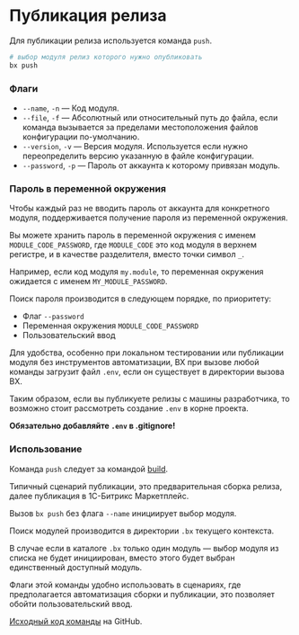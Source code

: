 # Публикация релиза

Для публикации релиза используется команда `push`.

```bash
# выбор модуля релиз которого нужно опубликовать
bx push
```

### Флаги

- `--name`, `-n` &mdash; Код модуля.
- `--file`, `-f` &mdash; Абсолютный или относительный путь до файла, если команда вызывается за пределами местоположения файлов конфигурации по-умолчанию.
- `--version`, `-v` &mdash; Версия модуля. Используется если нужно переопределить версию указанную в файле конфигурации.
- `--password`, `-p` &mdash; Пароль от аккаунта к которому привязан модуль.

### Пароль в переменной окружения

Чтобы каждый раз не вводить пароль от аккаунта для конкретного модуля, поддерживается получение пароля из переменной окружения.

Вы можете хранить пароль в переменной окружения с именем `MODULE_CODE_PASSWORD`, 
где `MODULE_CODE` это код модуля в верхнем регистре, и в качестве разделителя, вместо точки символ `_`.

Например, если код модуля `my.module`, то переменная окружения ожидается с именем `MY_MODULE_PASSWORD`.

Поиск пароля производится в следующем порядке, по приоритету:

- Флаг `--password`
- Переменная окружения `MODULE_CODE_PASSWORD`
- Пользовательский ввод

Для удобства, особенно при локальном тестировании или публикации модуля без инструментов автоматизации, 
BX при вызове любой команды загрузит файл `.env`, если он существует в директории вызова BX.

Таким образом, если вы публикуете релизы с машины разработчика, то возможно стоит рассмотреть создание `.env` в корне проекта.

**Обязательно добавляйте `.env` в .gitignore!**

### Использование

Команда `push` следует за командой [build](usage/build).

Типичный сценарий публикации, это предварительная сборка релиза, далее публикация в 1С-Битрикс Маркетплейс.

Вызов `bx push` без флага `--name` инициирует выбор модуля.

Поиск модулей производится в директории `.bx` текущего контекста.

В случае если в каталоге `.bx` только один модуль &mdash; выбор модуля из списка не будет инициирован,
вместо этого будет выбран единственный доступный модуль.

Флаги этой команды удобно использовать в сценариях, где предполагается автоматизация сборки и публикации, 
это позволяет обойти пользовательский ввод.

[Исходный код команды](https://github.com/pixel365/bx/blob/main/cmd/push/push.go) на GitHub.
